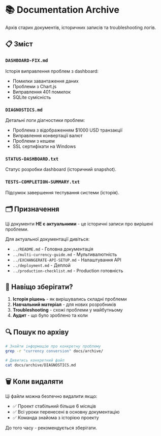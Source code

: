 # 📚 Documentation Archive

Архів старих документів, історичних записів та troubleshooting логів.

## 📋 Зміст

### `DASHBOARD-FIX.md`
Історія виправлення проблем з dashboard:
- Помилки завантаження даних
- Проблеми з Chart.js
- Виправлення 401 помилок
- SQLite сумісність

### `DIAGNOSTICS.md`
Детальні логи діагностики проблем:
- Проблема з відображенням $1000 USD транзакції
- Виправлення конвертації валют
- Проблеми з кешем
- SSL сертифікати на Windows

### `STATUS-DASHBOARD.txt`
Статус розробки dashboard (історичний snapshot).

### `TESTS-COMPLETION-SUMMARY.txt`
Підсумок завершення тестування системи (історія).

## 🗂️ Призначення

Ці документи **НЕ є актуальними** - це історичні записи про вирішені проблеми.

Для актуальної документації дивіться:
- `../README.md` - Головна документація
- `../multi-currency-guide.md` - Мультивалютність
- `../EXCHANGERATE-API-SETUP.md` - Налаштування API
- `../deployment.md` - Деплой
- `../production-checklist.md` - Production готовність

## 📖 Навіщо зберігати?

1. **Історія рішень** - як вирішувались складні проблеми
2. **Навчальний матеріал** - для нових розробників
3. **Troubleshooting** - схожі проблеми у майбутньому
4. **Аудит** - що було зроблено та коли

## 🔍 Пошук по архіву

```bash
# Знайти інформацію про конкретну проблему
grep -r "currency conversion" docs/archive/

# Дивитись конкретний файл
cat docs/archive/DIAGNOSTICS.md
```

## 🗑️ Коли видаляти

Ці файли можна безпечно видалити якщо:
- ✅ Проект стабільний більше 6 місяців
- ✅ Всі уроки перенесені в основну документацію
- ✅ Команда знайома з історією проекту

До того часу - рекомендується зберігати.
